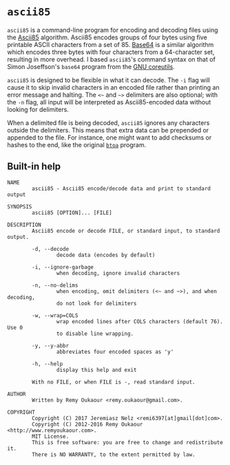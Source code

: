 # `ascii85`

`ascii85` is a command-line program for encoding and decoding files using the
[Ascii85](https://en.wikipedia.org/wiki/Ascii85) algorithm. Ascii85 encodes
groups of four bytes using five printable ASCII characters from a set of 85.
[Base64](https://en.wikipedia.org/wiki/Base64) is a similar algorithm which
encodes three bytes with four characters from a 64-character set, resulting in
more overhead. I based `ascii85`'s command syntax on that of Simon Joseffson's
`base64` program from the [GNU coreutils](http://www.gnu.org/software/coreutils/).

`ascii85` is designed to be flexible in what it can decode. The `-i` flag will
cause it to skip invalid characters in an encoded file rather than printing an
error message and halting. The `<~` and `~>` delimiters are also optional; with
the `-n` flag, all input will be interpreted as Ascii85-encoded data without
looking for delimiters.

When a delimited file is being decoded, `ascii85` ignores any characters outside
the delimiters. This means that extra data can be prepended or appended to the
file. For instance, one might want to add checksums or hashes to the end, like
the original [`btoa`](http://en.wikipedia.org/wiki/Ascii85#btoa_version) program.

## Built-in help

```
NAME
        ascii85 - Ascii85 encode/decode data and print to standard output

SYNOPSIS
        ascii85 [OPTION]... [FILE]

DESCRIPTION
        Ascii85 encode or decode FILE, or standard input, to standard output.

        -d, --decode
                decode data (encodes by default)

        -i, --ignore-garbage
                when decoding, ignore invalid characters

        -n, --no-delims
                when encoding, omit delimiters (<~ and ~>), and when decoding,
                do not look for delimiters

        -w, --wrap=COLS
                wrap encoded lines after COLS characters (default 76).  Use 0
                to disable line wrapping.

        -y, --y-abbr
                abbreviates four encoded spaces as 'y'

        -h, --help
                display this help and exit

        With no FILE, or when FILE is -, read standard input.

AUTHOR
        Written by Remy Oukaour <remy.oukaour@gmail.com>.

COPYRIGHT
        Copyright (C) 2017 Jeremiasz Nelz <remi6397[at]gmail[dot]com>.
        Copyright (C) 2012-2016 Remy Oukaour <http://www.remyoukaour.com>.
        MIT License.
        This is free software: you are free to change and redistribute it.
        There is NO WARRANTY, to the extent permitted by law.
```
